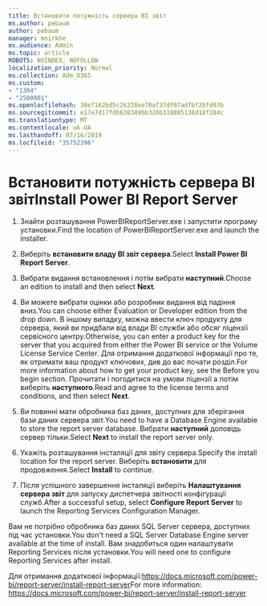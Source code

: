 ```yaml
---
title: Встановити потужність сервера BI звіт
ms.author: pebaum
author: pebaum
manager: mnirkhe
ms.audience: Admin
ms.topic: article
ROBOTS: NOINDEX, NOFOLLOW
localization_priority: Normal
ms.collection: Adm_O365
ms.custom:
- "1304"
- "2500001"
ms.openlocfilehash: 38ef162bd5c26328ee70af37df07adfbf2bfd93b
ms.sourcegitcommit: e17e7d17fdb638349bb320b318085138d18f284c
ms.translationtype: MT
ms.contentlocale: uk-UA
ms.lasthandoff: 07/16/2019
ms.locfileid: "35752396"
---
```

# <a name="install-power-bi-report-server"></a><span data-ttu-id="f79aa-102">Встановити потужність сервера BI звіт</span><span class="sxs-lookup"><span data-stu-id="f79aa-102">Install Power BI Report Server</span></span>

1. <span data-ttu-id="f79aa-103">Знайти розташування PowerBIReportServer.exe і запустити програму установки.</span><span class="sxs-lookup"><span data-stu-id="f79aa-103">Find the location of PowerBIReportServer.exe and launch the installer.</span></span>

2. <span data-ttu-id="f79aa-104">Виберіть **встановити владу BI звіт сервера**.</span><span class="sxs-lookup"><span data-stu-id="f79aa-104">Select **Install Power BI Report Server**.</span></span>

3. <span data-ttu-id="f79aa-105">Вибрати видання встановлення і потім вибрати **наступний**.</span><span class="sxs-lookup"><span data-stu-id="f79aa-105">Choose an edition to install and then select **Next**.</span></span>

4. <span data-ttu-id="f79aa-106">Ви можете вибрати оцінки або розробник видання від падіння вниз.</span><span class="sxs-lookup"><span data-stu-id="f79aa-106">You can choose either Evaluation or Developer edition from the drop down.</span></span>  <span data-ttu-id="f79aa-107">В іншому випадку, можна ввести ключ продукту для сервера, який ви придбали від влади BI служби або обсяг ліцензії сервісного центру.</span><span class="sxs-lookup"><span data-stu-id="f79aa-107">Otherwise, you can enter a product key for the server that you acquired from either the Power BI service or the Volume License Service Center.</span></span> <span data-ttu-id="f79aa-108">Для отримання додаткової інформації про те, як отримати ваш продукт ключових, див до вас почати розділ.</span><span class="sxs-lookup"><span data-stu-id="f79aa-108">For more information about how to get your product key, see the Before you begin section.</span></span> <span data-ttu-id="f79aa-109">Прочитати і погодитися на умови ліцензії а потім виберіть **наступного**.</span><span class="sxs-lookup"><span data-stu-id="f79aa-109">Read and agree to the license terms and conditions, and then select **Next**.</span></span>

5. <span data-ttu-id="f79aa-110">Ви повинні мати обробника баз даних, доступних для зберігання бази даних сервера звіт.</span><span class="sxs-lookup"><span data-stu-id="f79aa-110">You need to have a Database Engine available to store the report server database.</span></span> <span data-ttu-id="f79aa-111">Вибрати **наступний** доповідь сервер тільки.</span><span class="sxs-lookup"><span data-stu-id="f79aa-111">Select **Next** to install the report server only.</span></span>

6. <span data-ttu-id="f79aa-112">Укажіть розташування інсталяції для звіту сервера.</span><span class="sxs-lookup"><span data-stu-id="f79aa-112">Specify the install location for the report server.</span></span> <span data-ttu-id="f79aa-113">Виберіть **встановити** для продовження.</span><span class="sxs-lookup"><span data-stu-id="f79aa-113">Select **Install** to continue.</span></span>

7. <span data-ttu-id="f79aa-114">Після успішного завершення інсталяції виберіть **Налаштування сервера звіт** для запуску диспетчера звітності конфігурації служб.</span><span class="sxs-lookup"><span data-stu-id="f79aa-114">After a successful setup, select **Configure Report Server** to launch the Reporting Services Configuration Manager.</span></span>

<span data-ttu-id="f79aa-115">Вам не потрібно обробника баз даних SQL Server сервера, доступних під час установки.</span><span class="sxs-lookup"><span data-stu-id="f79aa-115">You don't need a SQL Server Database Engine server available at the time of install.</span></span> <span data-ttu-id="f79aa-116">Вам знадобиться один налаштувати Reporting Services після установки.</span><span class="sxs-lookup"><span data-stu-id="f79aa-116">You will need one to configure Reporting Services after install.</span></span>

<span data-ttu-id="f79aa-117">Для отримання додаткової інформації:https://docs.microsoft.com/power-bi/report-server/install-report-server</span><span class="sxs-lookup"><span data-stu-id="f79aa-117">For more information: https://docs.microsoft.com/power-bi/report-server/install-report-server</span></span>
